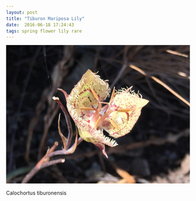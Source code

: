 ```yaml
---
layout: post
title: "Tiburon Mariposa Lily"
date:  2016-06-18 17:24:43
tags: spring flower lily rare
---
```


![Tiburon Mariposa Lily](/images/tiburon-mariposa-lily.png)

Calochortus tiburonensis

<!--more-->

